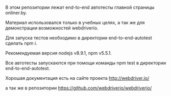 В этом репозитории лежат end-to-end автотесты главной страницы onliner.by.

Материал использовался только в учебных целях, а так же для демонстрации возможностей webdriverio.


Для запуска тестов необходимо в директории end-to-end-autotest сделать npm i.

Рекомендуемая версия nodejs v8.9.1, npm v5.5.1.

Все автотесты запускаются при помощи команды npm test в директории end-to-end-autotest.


Хорошая документация есть на сайте проекта http://webdriver.io/

а так же в репозитории https://github.com/webdriverio/webdriverio/
